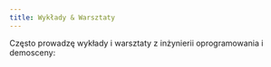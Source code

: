 ```yaml
---
title: Wykłady & Warsztaty
---
```

Często prowadzę wykłady i warsztaty z inżynierii oprogramowania i demosceny:
